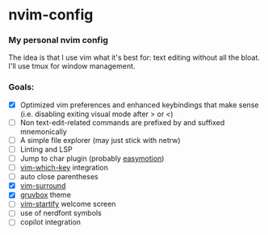 # nvim-config
### My personal nvim config

The idea is that I use vim what it's best for: text editing without all the bloat. I'll use tmux for window management.

### Goals:
- [x] Optimized vim preferences and enhanced keybindings that make sense (i.e. disabling exiting visual mode after > or <)
- [ ] Non text-edit-related commands are prefixed by <super> and suffixed mnemonically
- [ ] A simple file explorer (may just stick with netrw)
- [ ] Linting and LSP
- [ ] Jump to char plugin (probably [easymotion](https://github.com/easymotion/vim-easymotion))
- [ ] [vim-which-key](https://github.com/liuchengxu/vim-which-key) integration
- [ ] auto close parentheses
- [x] [vim-surround](https://github.com/tpope/vim-surround)
- [x] [gruvbox](https://github.com/ellisonleao/gruvbox.nvim) theme
- [ ] [vim-startify](https://github.com/mhinz/vim-startify) welcome screen
- [ ] use of nerdfont symbols
- [ ] copilot integration

